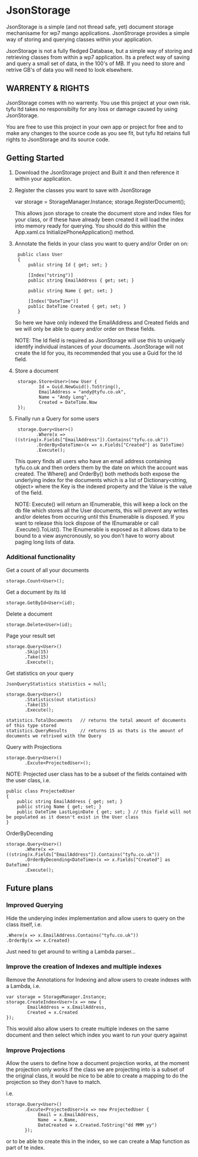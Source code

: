 # JsonStorage

JsonStorage is a simple (and not thread safe, yet) document storage mechanisame for wp7 mango applications. JsonStrorage provides a simple way of storing and querying classes within your application.

JsonStorage is not a fully fledged Database, but a simple way of storing and retrieving classes from within a wp7 application. Its a prefect way of saving and query a small set of data, in the 100's of MB. If you need to store and retrive GB's of data you will need to look elsewhere.


## WARRENTY & RIGHTS

JsonStorage comes with no warrenty. You use this project at your own risk. tyfu ltd takes no responsibilty for any loss or damage caused by using JsonStorage. 

You are free to use this project in your own app or project for free and to make any changes to the source code as you see fit, but tyfu ltd retains full rights to JsonStorage and its source code.


## Getting Started

1. Download the JsonStorage project and Built it and then reference it within your application.
2. Register the classes you want to save with JsonStorage

	var storage = StorageManager.Instance;
	storage.RegisterDocument<User>();

	This allows json storage to create the document store and index files for your class, or if these have already been created it will load the index into memory ready for querying. You should do this within the App.xaml.cs InitializePhoneApplication() method.

3. Annotate the fields in your class you want to query and/or Order on on:

		public class User 
		{
			public string Id { get; set; }

			[Index("string")]
			public string EmailAddress { get; set; }

			public string Name { get; set; }

			[Index("DateTime")]
			public DateTime Created { get; set; }
		}

	So here we have only indexed the EmailAddress and Created fields and we will only be able to query and/or order on these fields. 

	NOTE: The Id field is required as JsonStorage will use this to uniquely identify individual instances of your documents. JsonStorage will not create the Id for you, its recommended that you use a Guid for the Id field.


4. Store a document

		storage.Store<User>(new User {
				Id = Guid.NewGuid().ToString(),
				EmailAddress = "andy@tyfu.co.uk",
				Name = "Andy Long",
				Created = DateTime.Now
		});


5. Finally run a Query for some users

		storage.Query<User>()
		  	   .Where(x => ((string)x.Fields["EmailAddress"]).Contains("tyfu.co.uk"))
	      	   .OrderBy<DateTime>(x => x.Fields["Created"] as DateTime)
		  	   .Execute();

	This query finds all users who have an email address containing tyfu.co.uk and then orders them by the date on which the account was created. The Where() and OrderBy() both methods both expose the underlying index for the documents which is a list of Dictionary<string, object> where the Key is the indexed property and the Value is the value of the field.

	NOTE: Execute() will return an IEnumerable, this will keep a lock on the db file which stores all the User documents, this will prevent any writes and/or deletes from occuring until this Enumerable is disposed. If you want to release this lock dispose of the IEnumarable or call .Execute().ToList(). The IEnumerable is exposed as it allows data to be bound to a view asyncronously, so you don't have to worry about paging long lists of data.



### Additional functionality

Get a count of all your documents

	storage.Count<User>();

Get a document by its Id

	storage.GetById<User>(id);

Delete a document

	storage.Delete<User>(id);

Page your result set

	storage.Query<User>()
	       .Skip(15)
	       .Take(15)
	       .Execute();

Get statistics on your query

	JsonQueryStatistics statistics = null;

	storage.Query<User>()
	       .Statistics(out statistics)
	       .Take(15)
	       .Execute();

	statistics.TotalDocuments   // returns the total amount of documents of this type stored
	statistics.QueryResults     // returns 15 as thats is the amount of documents we retrived with the Query

Query with Projections

	storage.Query<User>()
	       .Excute<ProjectedUser>();

NOTE: Projected user class has to be a subset of the fields contained with the user class, i.e.

	public class ProjectedUser 
	{
		public string EmailAddress { get; set; }
		public string Name { get; set; }
		public DateTime LastLoginDate { get; set; } // this field will not be populated as it doesn't exist in the User class
	}

OrderByDecending

	storage.Query<User>()
		   .Where(x => ((string)x.Fields["EmailAddress"]).Contains("tyfu.co.uk"))
	       .OrderByDecending<DateTime>(x => x.Fields["Created"] as DateTime)
		   .Execute();



## Future plans

### Improved Querying

Hide the underying index implementation and allow users to query on the class itself, i.e.
		
	.Where(x => x.EmailAddress.Contains("tyfu.co.uk"))
	.OrderBy(x => x.Created)

Just need to get around to writing a Lambda parser...


### Improve the creation of Indexes and multiple indexes

Remove the Annotations for Indexing and allow users to create indexes with a Lambda, i.e.

	var storage = StorageManager.Instance;
	storage.CreateIndex<User>(x => new { 
			EmailAddress = x.EmailAddress,
			Created = x.Created
	});

This would also allow users to create multiple indexes on the same document and then select which index you want to run your query against



### Improve Projections

Allow the users to define how a document projection works, at the moment the projection only works if the class we are projecting into is a subset of the original class, it would be nice to be able to create a mapping to do the projection so they don't have to match.

i.e. 

	storage.Query<User>()
	       .Excute<ProjectedUser>(x => new ProjectedUser {
	        	Email = x.EmailAddress,
	        	Name  = x.Name,
	        	DateCreated = x.Created.ToString("dd MMM yy")
	       });

or to be able to create this in the index, so we can create a Map function as part of te index.